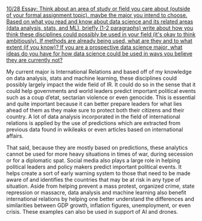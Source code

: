[10/28 Essay: Think about an area of study or field you care about (outside of your formal assignment topic), maybe the major you intend to choose. Based on what you read and know about data science and its related areas (data analysis, stats, and ML), briefly (1-2 paragraphs) write about how you think these disciplines could possibly be used in your field (it's okay to think ambitiously). If methods are already being used, what are they and to what extent (if you know)? If you are a prospective data science major, what ideas do you have for how data science could be used in ways you believe they are currently not?](https://towardsdatascience.com/what-is-data-science-8c8fbaef1d37)

My current major is International Relations and based off of my knowledge on data analysis, stats and machine learning, these disciplines could possibly largely impact the wide field of IR.  It could do so in the sense that it could help governments and world leaders predict important political events such as a coup d’etat, sectarian violence or even genocide.  This is essential and quite important because it can better prepare leaders for what lies ahead of them as they make sure to protect both their citizens and their country.  A lot of data analysis incorporated in the field of international relations is applied by the use of predictions which are extracted from previous data found in wikileaks or even articles based on international affairs.  

That said, because they are mostly based on predictions, these analytics cannot be used for more heavy situations in times of war, during secession or for a diplomatic spat.  Social media also plays a large role in helping political leaders and policy makers predict important political events.  It helps create a sort of early warning system to those that need to be made aware of and identifies the countries that may be at risk in any type of situation.  Aside from helping prevent a mass protest, organized crime, state repression or massacre, data analysis and machine learning also benefit international relations by helping one better understand the differences and similarities between GDP growth, inflation figures, unemployment, or even crisis.  These examples can also be used in support of AI and drones.  
